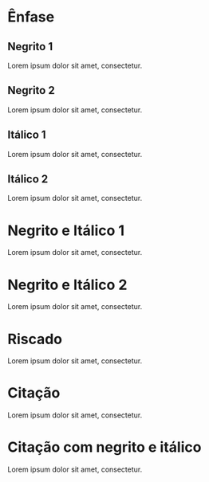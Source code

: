 # Ênfase

## Negrito 1

Lorem ipsum dolor sit amet, consectetur.

## Negrito 2

Lorem ipsum dolor sit amet, consectetur.

## Itálico 1

Lorem ipsum dolor sit amet, consectetur.

## Itálico 2

Lorem ipsum dolor sit amet, consectetur.

# Negrito e Itálico 1

Lorem ipsum dolor sit amet, consectetur.

# Negrito e Itálico 2

Lorem ipsum dolor sit amet, consectetur.

# Riscado

Lorem ipsum dolor sit amet, consectetur.

# Citação

Lorem ipsum dolor sit amet, consectetur.

# Citação com negrito e itálico

Lorem ipsum dolor sit amet, consectetur.  
